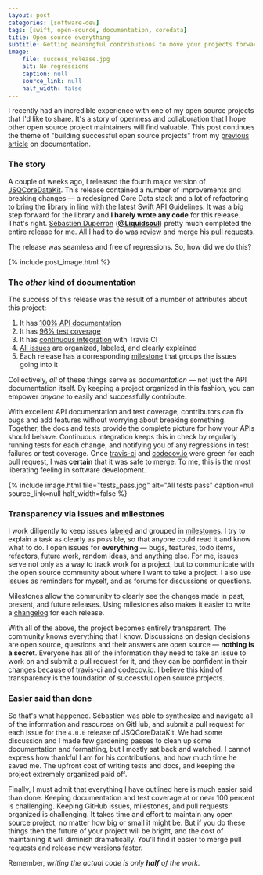 ```yaml
---
layout: post
categories: [software-dev]
tags: [swift, open-source, documentation, coredata]
title: Open source everything
subtitle: Getting meaningful contributions to move your projects forward
image:
    file: success_release.jpg
    alt: No regressions
    caption: null
    source_link: null
    half_width: false
---
```


I recently had an incredible experience with one of my open source projects that I'd like to share. It's a story of openness and collaboration that I hope other open source project maintainers will find valuable. This post continues the theme of "building successful open source projects" from my [previous article](/swift-documentation/) on documentation.

<!--excerpt-->

### The story

A couple of weeks ago, I released the fourth major version of [JSQCoreDataKit](https://github.com/jessesquires/JSQCoreDataKit/releases/tag/4.0.0). This release contained a number of improvements and breaking changes &mdash; a redesigned Core Data stack and a lot of refactoring to bring the library in line with the latest [Swift API Guidelines](https://swift.org/documentation/api-design-guidelines/). It was a big step forward for the library and **I barely wrote any code** for this release. That's right. [Sébastien Duperron](http://code-craftsman.fr/about/) ([**@Liquidsoul**](https://github.com/Liquidsoul)) pretty much completed the entire release for me. All I had to do was review and merge his [pull requests](https://github.com/jessesquires/JSQCoreDataKit/pulls?q=is%3Apr+author%3ALiquidsoul+is%3Aclosed).

The release was seamless and free of regressions. So, how did we do this?

{% include post_image.html %}

### The *other* kind of documentation

The success of this release was the result of a number of attributes about this project:

1. It has [100% API documentation](https://jessesquires.github.io/JSQCoreDataKit/)
2. It has [96% test coverage](https://codecov.io/gh/jessesquires/JSQCoreDataKit)
3. It has [continuous integration](https://travis-ci.org/jessesquires/JSQCoreDataKit) with Travis CI
4. [All issues](https://github.com/jessesquires/JSQCoreDataKit/issues?utf8=✓&q=is%3Aissue) are organized, labeled, and clearly explained
5. Each release has a corresponding [milestone](https://github.com/jessesquires/JSQCoreDataKit/milestones?state=closed) that groups the issues going into it

Collectively, *all* of these things serve as *documentation* &mdash; not just the API documentation itself. By keeping a project organized in this fashion, you can empower *anyone* to easily and successfully contribute.

With excellent API documentation and test coverage, contributors can fix bugs and add features without worrying about breaking something. Together, the docs and tests provide the complete picture for how your APIs should behave. Continuous integration keeps this in check by regularly running tests for each change, and notifying you of any regressions in test failures or test coverage. Once [travis-ci](https://travis-ci.org/jessesquires/JSQCoreDataKit) and [codecov.io](https://codecov.io/gh/jessesquires/JSQCoreDataKit) were green for each pull request, I was **certain** that it was safe to merge. To me, this is the most liberating feeling in software development.

{% include image.html
    file="tests_pass.jpg"
    alt="All tests pass"
    caption=null
    source_link=null
    half_width=false
%}

### Transparency via issues and milestones

I work diligently to keep issues [labeled](https://github.com/jessesquires/JSQCoreDataKit/labels) and grouped in [milestones](https://github.com/jessesquires/JSQCoreDataKit/milestones?state=closed). I try to explain a task as clearly as possible, so that anyone could read it and know what to do. I open issues for **everything** &mdash; bugs, features, todo items, refactors, future work, random ideas, and anything else. For me, issues serve not only as a way to track work for a project, but to communicate with the open source community about where I want to take a project. I also use issues as reminders for myself, and as forums for discussions or questions.

Milestones allow the community to clearly see the changes made in past, present, and future releases. Using milestones also makes it easier to write a [changelog](https://github.com/jessesquires/JSQCoreDataKit/blob/develop/CHANGELOG.md) for each release.

With all of the above, the project becomes entirely transparent. The community knows everything that I know. Discussions on design decisions are open source, questions and their answers are open source &mdash; **nothing is a secret**. Everyone has all of the information they need to take an issue to work on and submit a pull request for it, and they can be confident in their changes because of [travis-ci](https://travis-ci.org/jessesquires/JSQCoreDataKit) and [codecov.io](https://codecov.io/gh/jessesquires/JSQCoreDataKit). I believe this kind of transparency is the foundation of successful open source projects.

### Easier said than done

So that's what happened. Sébastien was able to synthesize and navigate all of the information and resources on GitHub, and submit a pull request for each issue for the `4.0.0` release of JSQCoreDataKit. We had some discussion and I made few gardening passes to clean up some documentation and formatting, but I mostly sat back and watched. I cannot express how thankful I am for his contributions, and how much time he saved me. The upfront cost of writing tests and docs, and keeping the project extremely organized paid off.

Finally, I must admit that everything I have outlined here is much easier said than done. Keeping documentation and test coverage at or near 100 percent is challenging. Keeping GitHub issues, milestones, and pull requests organized is challenging. It takes time and effort to maintain any open source project, no matter how big or small it might be. But if you do these things then the future of your project will be bright, and the cost of maintaining it will diminish dramatically. You'll find it easier to merge pull requests and release new versions faster.

Remember, *writing the actual code is only __half__ of the work.*
